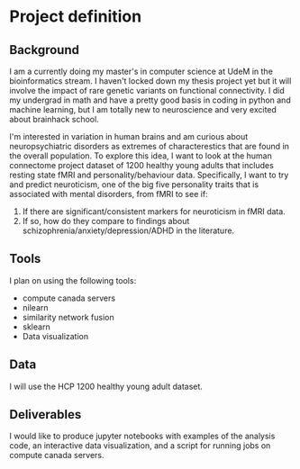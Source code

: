 # Project definition

## Background
I am a currently doing my master's in computer science at UdeM in the bioinformatics stream. I haven't locked down my thesis project yet but it will involve the impact of rare genetic variants on functional connectivity. I did my undergrad in math and have a pretty good basis in coding in python and machine learning, but I am totally new to neuroscience and very excited about brainhack school.

I'm interested in variation in human brains and am curious about neuropsychiatric disorders as extremes of characterestics that are found in the overall population. To explore this idea, I want to look at the human connectome project dataset of 1200 healthy young adults that includes resting state fMRI and personality/behaviour data. Specifically, I want to try and predict neuroticism, one of the big five personality traits that is associated with mental disorders, from fMRI to see if:
1. If there are significant/consistent markers for neuroticism in fMRI data.
2. If so, how do they compare to findings about schizophrenia/anxiety/depression/ADHD in the literature.

<!-- Possibly try to predict other behavioural features-->
<!-- I find trying to predict neuroticism especially interesting because we know that the changes in connectivity due to neuropsychiatric disorders are not specific, so it seems likely that if there is a pattern for neuroticism that it would be similar.-->

## Tools
I plan on using the following tools:
 * compute canada servers
 * nilearn
 * similarity network fusion
 * sklearn
 * Data visualization

## Data
I will use the HCP 1200 healthy young adult dataset.

## Deliverables
I would like to produce jupyter notebooks with examples of the analysis code, an interactive data visualization, and a script for running jobs on compute canada servers.
